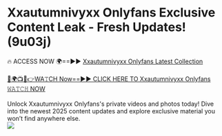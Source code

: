 # Xxautumnivyxx Onlyfans Exclusive Content Leak - Fresh Updates! (9u03j)

🔥 ACCESS NOW 🌍==►► <a href="https://tinyurl.com/kvy9nzfs" rel="nofollow">Xxautumnivyxx Onlyfans Latest Collection</a>
<br><br>
[🔴🌍📺📱👉WA𝚃CH Now==►► CLICK HERE TO Xxautumnivyxx Onlyfans 𝚆𝙰𝚃𝙲𝙷 NOW](https://tinyurl.com/kvy9nzfs)
<br><br>
Unlock Xxautumnivyxx Onlyfans's private videos and photos today! Dive into the newest 2025 content updates and explore exclusive material you won’t find anywhere else.
<br>
<a href="https://tinyurl.com/kvy9nzfs" rel="nofollow" data-target="animated-image.originalLink"><img src="https://camo.githubusercontent.com/8a4f000d20f83aca3bf7ec5f350d767afa0574a8a352519fd8cfa583a6f93a33/68747470733a2f2f692e696d6775722e636f6d2f644a486b345a712e676966" data-canonical-src="https://i.imgur.com/dJHk4Zq.gif" style="max-width: 100%; display: inline-block;" data-target="animated-image.originalImage"></a>
<br>
